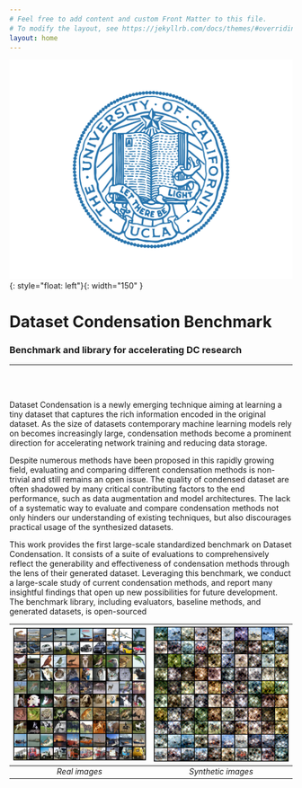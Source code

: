 ```yaml
---
# Feel free to add content and custom Front Matter to this file.
# To modify the layout, see https://jekyllrb.com/docs/themes/#overriding-theme-defaults
layout: home
---
```


![image](/assets/ucla_logo.jpeg){: style="float: left"}{: width="150" } 
# Dataset Condensation Benchmark
### Benchmark and library for accelerating DC research  


***

 
<br> 
<br>   





Dataset Condensation is a newly emerging technique aiming at learning a tiny dataset that captures the rich information encoded in the original dataset. As the size of datasets contemporary machine learning models rely on becomes increasingly large, condensation methods become a prominent direction for accelerating network training and reducing data storage. 

Despite numerous methods have been proposed in this rapidly growing field, evaluating and comparing different condensation methods is non-trivial and still remains an open issue. 
The quality of condensed dataset are often shadowed by many critical contributing factors to the end performance, such as data augmentation and model architectures. The lack of a systematic way to evaluate and compare condensation methods not only hinders our understanding of existing techniques, but also discourages practical usage of the synthesized datasets. 

This work provides the first large-scale standardized benchmark on Dataset Condensation. It consists of a suite of evaluations to comprehensively reflect the generability and effectiveness of condensation methods through the lens of their generated dataset. Leveraging this benchmark, we conduct a large-scale study of current condensation methods, and report many insightful findings that open up new possibilities for future development. The benchmark library, including evaluators, baseline methods, and generated datasets, is open-sourced 

|![](/assets/random.png) | ![](/assets/synthetic.png)|
|:--:|:--:|
|*Real images* | *Synthetic images* |
